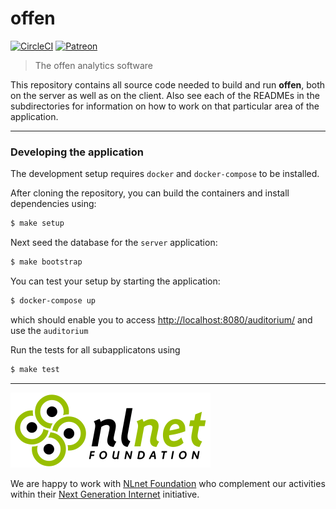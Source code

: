 # offen
[![CircleCI](https://circleci.com/gh/offen/offen/tree/master.svg?style=svg)](https://circleci.com/gh/offen/offen/tree/master)
[![Patreon](https://img.shields.io/static/v1.svg?label=patreon&message=donate&color=e85b46)](https://www.patreon.com/offen)

> The offen analytics software

This repository contains all source code needed to build and run __offen__, both on the server as well as on the client. Also see each of the READMEs in the subdirectories for information on how to work on that particular area of the application.

---

### Developing the application

The development setup requires `docker` and `docker-compose` to be installed.

After cloning the repository, you can build the containers and install dependencies using:

```sh
$ make setup
```

Next seed the database for the `server` application:

```sh
$ make bootstrap
```

You can test your setup by starting the application:

```sh
$ docker-compose up
```

which should enable you to access <http://localhost:8080/auditorium/> and use the `auditorium`

Run the tests for all subapplicatons using

```sh
$ make test
```

---

[![NLnet Foundation](https://github.com/offen/press-kit/blob/master/external-material/nlnet-logo.svg)](https://nlnet.nl/)

We are happy to work with [NLnet Foundation](https://nlnet.nl/) who complement our activities within their [Next Generation Internet](https://nlnet.nl/NGI/) initiative.
